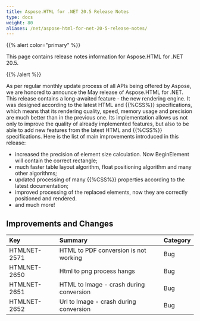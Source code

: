 ```yaml
---
title: Aspose.HTML for .NET 20.5 Release Notes
type: docs
weight: 80
aliases: /net/aspose-html-for-net-20-5-release-notes/
---
```


{{% alert color="primary" %}} 

This page contains release notes information for Aspose.HTML for .NET 20.5.

{{% /alert %}} 

As per regular monthly update process of all APIs being offered by Aspose, we are honored to announce the May release of Aspose.HTML for .NET.
This release contains a long-awaited feature - the new rendering engine. It was designed according to the latest HTML and {{%CSS%}} specifications, which means that its rendering quality, speed, memory usage and precision are much better than in the previous one. Its implementation allows us not only to improve the quality of already implemented features, but also to be able to add new features from the latest HTML and {{%CSS%}} specifications. Here is the list of main improvements introduced in this release:

- increased the precision of element size calculation. Now BeginElement will contain the correct rectangle;
- much faster table layout algorithm, float positioning algorithm and many other algorithms;
- updated processing of many {{%CSS%}} properties according to the latest documentation;
- improved processing of the replaced elements, now they are correctly positioned and rendered.
- and much more!

## **Improvements and Changes**

|**Key**|**Summary**|**Category**|
| :- | :- | :- |
|HTMLNET-2571|HTML to PDF conversion is not working|Bug|
|HTMLNET-2650|Html to png process hangs|Bug|
|HTMLNET-2651|HTML to Image - crash during conversion|Bug|
|HTMLNET-2652|Url to Image - crash during conversion|Bug|
